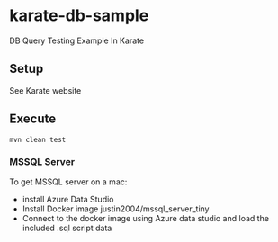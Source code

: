 # karate-db-sample

DB Query Testing Example In Karate

## Setup

See Karate website

## Execute

    mvn clean test

    

### MSSQL Server

To get MSSQL server on a mac:

- install   Azure Data Studio
- Install Docker image justin2004/mssql_server_tiny
- Connect to the docker image using Azure data studio and load the included .sql script data



